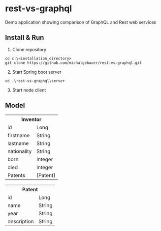 # rest-vs-graphql
Demo application showing comparison of GraphQL and Rest web services

## Install & Run

1. Clone repository

```
cd c:\<installation_directory>
git clone https://github.com/michalgebauer/rest-vs-graphql.git
```

2. Start Spring boot server

```
cd .\rest-vs-graphql\server

```

3. Start node client

## Model

<table>
  <tr>
    <th colspan="2">Inventor</th>
  </tr>
  <tr>
    <td>id</td>
    <td>Long</td>
  </tr>
  <tr>
    <td>firstname</td>
    <td>String</td>
  </tr>
  <tr>
    <td>lastname</td>
    <td>String</td>
  </tr>
  <tr>
    <td>nationality</td>
    <td>String</td>
  </tr>
  <tr>
    <td>born</td>
    <td>Integer</td>
  </tr>
  <tr>
    <td>died</td>
    <td>Integer</td>
  </tr>
  <tr>
    <td>Patents</td>
    <td>[Patent]</td>
  </tr>
</table>

<table>
  <tr>
    <th colspan="2">Patent</th>
  </tr>
  <tr>
    <td>id</td>
    <td>Long</td>
  </tr>
  <tr>
    <td>name</td>
    <td>String</td>
  </tr>
  <tr>
    <td>year</td>
    <td>String</td>
  </tr>
  <tr>
    <td>description</td>
    <td>String</td>
  </tr>
</table>
